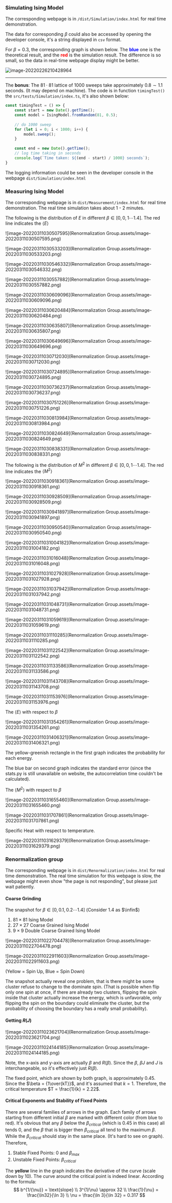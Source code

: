 ### Simulating Ising Model

The corresponding webpage is in `/dist/Simulation/index.html` for real time demonstration.

The data for corresponding $\beta$ could also be accessed by opening the developer console, it's a string displayed in `csv` format.

For $\beta = 0.3$, the corresponding graph is shown below. The <span style = "color:blue; font-weight: bold">blue</span> one is the theoretical result, and the <span style = "color:red; font-weight: bold">red</span> is the simulation result. The difference is so small, so the data in real-time webpage display might be better.

<img src="Renormalization Group.assets/image-20220226210428964.png" alt="image-20220226210428964" />

---

The **bonus**: The $81 \cdot 81$ lattice of $1000$ sweeps take approximately $0.8 \sim 1.1$ seconds. (It may depend on machine). The code is in function `timingTest()` the `src/tests/Simulation/index.ts`, it's also shown below:

```typescript
const timingTest = () => {
    const start = new Date().getTime();
    const model = IsingModel.fromRandom(81, 0.5);
 
    // do 1000 sweep
    for (let i = 0; i < 1000; i++) {
        model.sweep();
    }
  
    const end = new Date().getTime();
    // log time taking in seconds
    console.log(`Time taken: ${(end - start) / 1000} seconds`);
}
```

The logging information could be seen in the developer console in the webpage `dist/Simulation/index.html`

### Measuring Ising Model

The corresponding webpage is in `dist/Measurement/index.html` for real time demonstration. The real time simulation takes about 1 - 2 minutes.

The following is the distribution of $E$ in different $\beta \in [0, 0,1 \cdots 1.4]$. The red line indicates the $\langle E \rangle$

![image-20220311030507595](Renormalization Group.assets/image-20220311030507595.png)

![image-20220311030533203](Renormalization Group.assets/image-20220311030533203.png)

![image-20220311030546332](Renormalization Group.assets/image-20220311030546332.png)

![image-20220311030557882](Renormalization Group.assets/image-20220311030557882.png)

![image-20220311030609096](Renormalization Group.assets/image-20220311030609096.png)

![image-20220311030620484](Renormalization Group.assets/image-20220311030620484.png)

![image-20220311030635807](Renormalization Group.assets/image-20220311030635807.png)

![image-20220311030649696](Renormalization Group.assets/image-20220311030649696.png)

![image-20220311030712030](Renormalization Group.assets/image-20220311030712030.png)

![image-20220311030724895](Renormalization Group.assets/image-20220311030724895.png)

![image-20220311030736237](Renormalization Group.assets/image-20220311030736237.png)

![image-20220311030751226](Renormalization Group.assets/image-20220311030751226.png)

![image-20220311030813984](Renormalization Group.assets/image-20220311030813984.png)

![image-20220311030824649](Renormalization Group.assets/image-20220311030824649.png)

![image-20220311030838331](Renormalization Group.assets/image-20220311030838331.png)

The following is the distribution of $M^2$ in different $\beta \in [0, 0,1 \cdots 1.4]$. The red line indicates the $\langle M^2 \rangle$

![image-20220311030918361](Renormalization Group.assets/image-20220311030918361.png)

![image-20220311030928509](Renormalization Group.assets/image-20220311030928509.png)

![image-20220311030941897](Renormalization Group.assets/image-20220311030941897.png)

![image-20220311030950540](Renormalization Group.assets/image-20220311030950540.png)

![image-20220311031004182](Renormalization Group.assets/image-20220311031004182.png)

![image-20220311031016048](Renormalization Group.assets/image-20220311031016048.png)

![image-20220311031027928](Renormalization Group.assets/image-20220311031027928.png)

![image-20220311031037942](Renormalization Group.assets/image-20220311031037942.png)

![image-20220311031048731](Renormalization Group.assets/image-20220311031048731.png)

![image-20220311031059619](Renormalization Group.assets/image-20220311031059619.png)

![image-20220311031110285](Renormalization Group.assets/image-20220311031110285.png)

![image-20220311031122542](Renormalization Group.assets/image-20220311031122542.png)

![image-20220311031133586](Renormalization Group.assets/image-20220311031133586.png)

![image-20220311031143708](Renormalization Group.assets/image-20220311031143708.png)

![image-20220311031153976](Renormalization Group.assets/image-20220311031153976.png)

The $\langle E \rangle$ with respect to $\beta$

![image-20220311031354261](Renormalization Group.assets/image-20220311031354261.png)

![image-20220311031406321](Renormalization Group.assets/image-20220311031406321.png)

The yellow-greenish rectangle in the first graph indicates the probability for each energy.

The blue bar on second graph indicates the standard error (since the stats.py is still unavailable on website, the autocorrelation time couldn't be calculated).

The $\langle M^2 \rangle$ with respect to $\beta$

![image-20220311031655460](Renormalization Group.assets/image-20220311031655460.png)

![image-20220311031707861](Renormalization Group.assets/image-20220311031707861.png)

Specific Heat with respect to temperature.

![image-20220311031629379](Renormalization Group.assets/image-20220311031629379.png)

### Renormalization group

The corresponding webpage is in `dist/Renormalization/index.html` for real time demonstration. The real time simulation for this webpage is slow, the webpage might even show "the page is not responding", but please just wait patiently.

#### Coarse Grinding

The snapshot for $\beta \in [0, 0.1, 0.2 \cdots 1.4]$ (Consider $1.4$ as $\infin$)

1. $81 \times 81$ Ising Model
2. $27 \times 27$ Coarse Grained Ising Model
3. $9 \times 9$ Double Coarse Grained Ising Model

![image-20220311022704478](Renormalization Group.assets/image-20220311022704478.png)

![image-20220311022911603](Renormalization Group.assets/image-20220311022911603.png)

(Yellow = Spin Up, Blue = Spin Down)

The snapshot actually reveal one problem, that is there might be some cluster refuse to change to the dominate spin. (That is possible when flip only one spin at once, if there are already two clusters, flipping the spin inside that cluster actually increase the energy, which is unfavorable, only flipping the spin on the boundary could eliminate the cluster, but the probability of choosing the boundary has a really small probability).

#### Getting $R(J)$

![image-20220311023621704](Renormalization Group.assets/image-20220311023621704.png)

![image-20220311024144185](Renormalization Group.assets/image-20220311024144185.png)

Note, the x-axis and y-axis are actually $\beta$ and $R(\beta)$. Since the $\beta$, $\beta J$ and $J$ is interchangeable, so it's effectively just $R(\beta)$.

The fixed point, which are shown by both graph, is approximately $0.45$. Since the $\beta = {1\over{kT}}$, and it's assumed that $k = 1$. Therefore, the critical temperature $T = \frac{1}{k} = 2.22$.

#### Critical Exponents and Stability of Fixed Points

There are several families of arrows in the graph. Each family of arrows starting from different initial $\beta$ are marked with different color (from blue to red). It's obvious that any $\beta$ below the $\beta_{critical}$ (which is $0.45$ in this case) all tends $0$, and the $\beta$ that is bigger then $\beta_{critical}$ all tend to the maximum $\beta$. While the $\beta_{critical}$ should stay in the same place. (It's hard to see on graph). Therefore,

1. Stable Fixed Points: $0$ and $\beta_{max}$
2. Unstable Fixed Points: $\beta_{critical}$

The **yellow** line in the graph indicates the derivative of the curve (scale down by 10). The curve around the critical point is indeed linear. According to the formula:
$$
b^{1/{\nu}} = \text{slope} \\
3^{1/\nu} \approx 32 \\
\frac{1}{\nu} = \frac{\ln32}{\ln 3} \\
\nu = \frac{\ln 3}{\ln 32} = 0.317
$$


 
